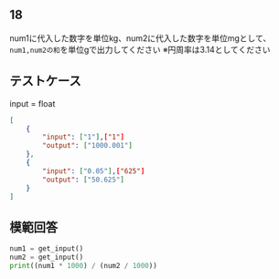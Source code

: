 ## 18

num1に代入した数字を単位kg、num2に代入した数字を単位mgとして、`num1,num2の和`を単位gで出力してください
※円周率は3.14としてください

## テストケース
input = float
```json
[
	{
		"input": ["1"],["1"]
		"output": ["1000.001"]
  	},
	{
		"input": ["0.05"],["625"]
		"output": ["50.625"]
	}
]
```

## 模範回答
```python
num1 = get_input()
num2 = get_input()
print((num1 * 1000) / (num2 / 1000))
```